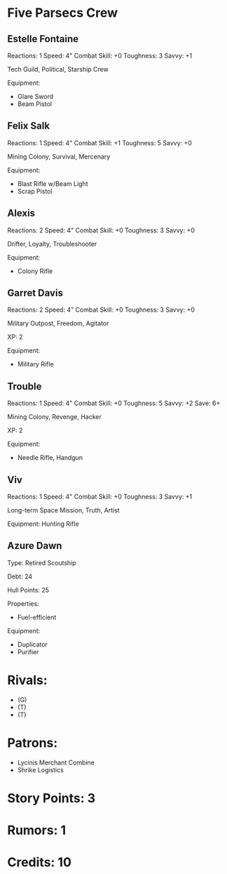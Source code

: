 # Five Parsecs Crew


## Estelle Fontaine

Reactions: 1
Speed: 4"
Combat Skill: +0
Toughness: 3
Savvy: +1

Tech Guild, Political, Starship Crew

Equipment:
- Glare Sword
- Beam Pistol


## Felix Salk

Reactions: 1
Speed: 4"
Combat Skill: +1
Toughness: 5
Savvy: +0

Mining Colony, Survival, Mercenary

Equipment:
- Blast Rifle w/Beam Light
- Scrap Pistol


## Alexis

Reactions: 2
Speed: 4"
Combat Skill: +0
Toughness: 3
Savvy: +0

Drifter, Loyalty, Troubleshooter

Equipment:
- Colony Rifle


## Garret Davis

Reactions: 2
Speed: 4"
Combat Skill: +0
Toughness: 3
Savvy: +0

Military Outpost, Freedom, Agitator

XP: 2

Equipment:
- Military Rifle


## Trouble

Reactions: 1
Speed: 4"
Combat Skill: +0
Toughness: 5
Savvy: +2
Save: 6+

Mining Colony, Revenge, Hacker

XP: 2

Equipment:
- Needle Rifle, Handgun


## Viv

Reactions: 1
Speed: 4"
Combat Skill: +0
Toughness: 3
Savvy: +1

Long-term Space Mission, Truth, Artist

Equipment: Hunting Rifle

## Azure Dawn
Type: Retired Scoutship

Debt: 24

Hull Points: 25

Properties:
- Fuel-efficient

Equipment:
- Duplicator
- Purifier

# Rivals:
- (G)
- (T)
- (T)

# Patrons:
- Lycinis Merchant Combine
- Shrike Logistics

# Story Points: 3

# Rumors: 1

# Credits: 10

